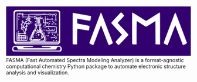 ![Image](docs/logo/fasma_logo.svg)
FASMA (Fast Automated Spectra Modeling Analyzer) is a format-agnostic computational chemistry Python package to automate electronic structure analysis and visualization.
